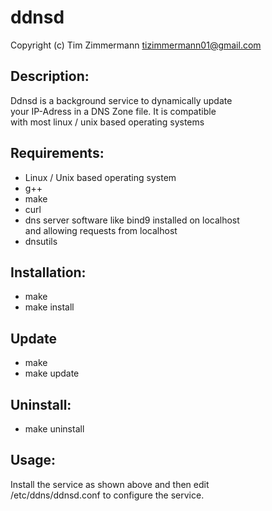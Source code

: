 # ddnsd  
Copyright (c) Tim Zimmermann <tizimmermann01@gmail.com>  
  
## Description:   
Ddnsd is a background service to dynamically update  
your IP-Adress in a DNS Zone file. It is compatible  
with most linux / unix based operating systems     
  
## Requirements:    
- Linux / Unix based operating system  
- g++  
- make  
- curl
- dns server software like bind9 installed on localhost  
  and allowing requests from localhost
- dnsutils

## Installation:  
- make  
- make install    
  
## Update  
- make  
- make update  
    
## Uninstall:  
- make uninstall  
  
## Usage:  
Install the service as shown above and then edit  
/etc/ddns/ddnsd.conf to configure the service.  
